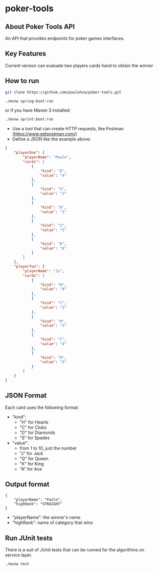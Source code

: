 # poker-tools

## About Poker Tools API

An API that provides endpoints for poker games interfaces.

## Key Features

Current version can evaluate two players cards hand to obtain the winner

## How to run

```sh
git clone https://github.com/paulohva/poker-tools.git
```
```sh
./mvnw spring-boot:run
```
or if you have Maven 3 installed:
```sh
./mvnw sprint:boot:run
```
* Use a tool that can create HTTP requests, like Postman (https://www.getpostman.com/)
* Define a JSON like the example above:
```json
{
    "playerOne": {
        "playerName": "Paulo",
        "cards": [
            {
                "kind": "D",
                "value": "4"
            },
            {
                "kind": "S",
                "value": "2"
            },
            {
                "kind": "D",
                "value": "3"
            },
            {
                "kind": "S",
                "value": "5"
            },
            {
                "kind": "D",
                "value": "6"
            }
        ]
    },
    "playerTwo": {
        "playerName": "Ju",
        "cards": [
            {
                "kind": "H",
                "value": "A"
            },
            {
                "kind": "C",
                "value": "2"
            },
            {
                "kind": "H",
                "value": "3"
            },
            {
                "kind": "C",
                "value": "4"
            },
            {
                "kind": "H",
                "value": "5"
            }
        ]
    }
}
```
## JSON Format

Each card uses the following format:
* "kind":
  * "H" for Hearts
  * "C" for Clubs
  * "D" for Diamonds
  * "S" for Spades
* "value":
  * from 1 to 10, just the number
  * "J" for Jack
  * "Q" for Queen
  * "K" for King
  * "A" for Ace

## Output format

```
{
    "playerName": "Paulo",
    "highRank": "STRAIGHT"
}
```
* "playerName": the winner's name
* "highRank": name of category that wins

## Run JUnit tests

There is a suit of JUnit tests that can be runned for the algorithms on service layer.
```sh
./mvnw test
```
